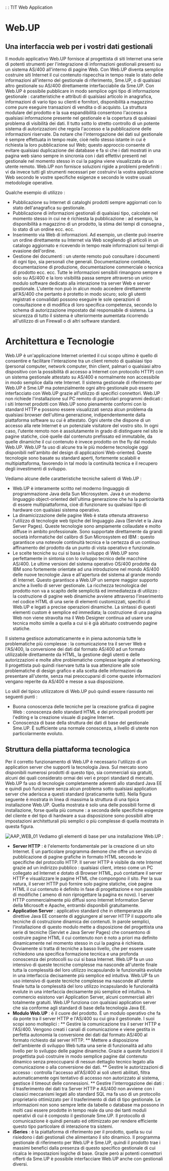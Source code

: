  :  : TIT Web Application
# Web.UP
## Una interfaccia web per i vostri dati gestionali
Il modulo applicativo Web.UP fornisce al progettista di siti Internet una serie di potenti strumenti per l'integrazione di informazioni gestionali presenti su un sistema AS/400 all'interno di pagine Web. Con Web.UP diventa semplice costruire siti Internet il cui contenuto rispecchia in tempo reale lo stato delle informazioni all'interno del gestionale di riferimento, Sme.UP, o di qualsiasi altro gestionale su AS/400 direttamente interfacciabile da Sme.UP.
Con Web.UP è possibile pubblicare in modo semplice ogni tipo di informazione gestionale :  caratteristiche e attributi di qualsiasi articolo in anagrafica, informazioni di vario tipo su clienti e fornitori, disponibilità a magazzino come pure eseguire transazioni di vendita o di acquisto. La struttura modulare del prodotto e la sua espandibilità consentono l'accesso a qualsiasi informazione presente nel gestionale e la copertura di qualsiasi problema di visibilità dei dati. Il tutto sotto lo stretto controllo di un potente sistema di autorizzazioni che regola l'accesso e la pubblicazione delle informazioni  riservate.
Da notare che l'interrogazione dei dati sul gestionale è sempre effettuata in tempo reale, cioè nello stesso istante in cui è richiesta la loro pubblicazione sul Web; questo approccio consente di evitare qualsiasi duplicazione dei database e fa sì che i dati mostrati in una pagina web siano sempre in sincronia con i dati effettivi presenti nel gestionale nel momento stesso in cui la pagina viene visualizzata da un utente remoto.
Web.UP non fornisce soluzioni rigide a problemi predefiniti :  vi da invece tutti gli strumenti necessari per costruirvi la vostra applicazione Web secondo le vostre specifiche esigenze e secondo le vostre usuali metodologie operative.

Qualche esempio di utilizzo : 
 * Pubblicazione su Internet di cataloghi prodotti sempre aggiornati con lo stato dell'anagrafica su gestionale.
 * Pubblicazione di informazioni gestionali di qualsiasi tipo, calcolate nel momento stesso in cui ne è richiesta la pubblicazione :  ad esempio, la disponibilità a magazzino di un prodotto, la stima dei tempi di consegna , lo stato di un ordine ecc. ecc.
 * Inserimento via Web di informazioni. Ad esempio, un cliente può inserire un ordine direttamente su Internet via Web scegliendo gli articoli in un catalogo aggiornato e ricevendo in tempo reale informazioni sui tempi di evasione dell'ordine.
 * Gestione dei documenti :  un utente remoto può consultare i documenti di ogni tipo, sia personali che generali. Documentazione contabile, documentazione di produzione, documentazione commerciale o tecnica di prodotto ecc. ecc.
Tutte le informazioni sensibili rimangono sempre e solo su AS/400 e la loro visibilità passa sempre attraverso un unico modulo software dedicato alla interazione tra server Web e server gestionale.
L'utente non può in alcun modo accedere direttamente all'AS/400 che pertanto è protetto in modo sicuro; solo gli utenti registrati e convalidati possono eseguire le sole operazioni di consultazione e di modifica di loro specifica competenza, secondo lo schema di autorizzazione impostato dal responsabile di sistema. La sicurezza di tutto il sistema è ulteriormente aumentata ricorrendo all'utilizzo di un Firewall o di altri software standard.

# Architettura e Tecnologie
Web.UP è un'applicazione Internet oriented il cui scopo ultimo è quello di consentire e facilitare l'interazione tra un client remoto di qualsiasi tipo (personal computer, network computer, thin client, palmari o qualsiasi altro dispositivo con la possibilità di accesso a Internet con protocollo HTTP) con un sistema gestionale attestato su AS/400 e normalmente non accessibile in modo semplice dalla rete Internet. Il sistema gestionale di riferimento per Web.UP è Sme.UP ma potenzialmente ogni altro gestionale può essere interfacciato con Web.UP grazie all'utilizzo di specifici connettori. Web.UP non richiede l'installazione sul PC remoto di particolari programmi dedicati :  i siti Internet prodotti con Web.UP sono pienamente conformi con lo standard HTTP e possono essere visualizzati senza alcun problema da qualsiasi browser dell'ultima generazione, indipendentemente dalla piattaforma software su cui è attestato. Ogni utente che dispone di un accesso alla rete Internet è un potenziale visitatore del vostro sito. In ogni caso, l'utente remoto non è assolutamente in grado di distinguere nel sito le pagine statiche, cioè quelle dal contenuto prefissato ed immutabile, da quelle dinamiche il cui contenuto è invece prodotto on the fly dal modulo Web.UP.
Web.UP fa uso di alcune tra le più moderne tecnologie oggi disponibili nell'ambito del design di applicazioni Web-oriented. Queste tecnologie sono basate su standard aperti, fortemente scalabili e multipiattaforma, favorendo in tal modo la continuità tecnica e il recupero degli investimenti di sviluppo.

Vediamo alcune delle caratteristiche tecniche salienti di Web.UP : 
 * Web.UP è interamente scritto nel moderno linguaggio di programmazione Java della Sun Microsystem. Java è un moderno linguaggio object-oriented dell'ultima generazione che ha la particolarità di essere multipiattaforma, cioè di funzionare su qualsiasi tipo di hardware con qualsiasi sistema operativo.
 * La dinamicizzazione delle pagine Web è stata ottenuta attraverso l'utilizzo di tecnologie web tipiche del linguaggio Java (Servlet e la Java Server Pages). Queste tecnologie sono ampiamente collaudate e molto diffuse in ambito professionale. Sono supportate direttamente da grandi società informatiche del calibro di Sun Microsystem ed IBM :  questo garantisce una notevole continuità tecnica e la certezza di un continuo affinamento del prodotto da un punto di vista operativo e funzionale.
 * Le scelte tecniche su cui si basa lo sviluppo di Web.UP sono perfettamente in sintonia con lo sviluppo tecnico delle macchine AS/400. Le ultime versioni del sistema operativo OS/400 prodotte da IBM sono fortemente orientate ad una introduzione nel mondo AS/400 delle nuove tecnologie Java e all'apertura del sistema al grande mondo di Internet. Questo garantisce a Web.UP un sempre maggior supporto anche a livello di server gestionale.
La ricchezza tecnologica del prodotto non va a scapito delle semplicità ed immediatezza di utilizzo :  la costruzione di pagine web dinamiche avviene attraverso l'inserimento nel codice HTML di una serie di elementi customizzati, specifici di Web.UP e legati a precise operazioni dinamiche. La sintassi di questi elementi custom è semplice ed immediata; la costruzione di una pagina Web non viene stravolta ma il Web Designer continua ad usare una tecnica molto simile a quella a cui si è già abituato costruendo pagine statiche.

Il sistema gestisce automaticamente e in piena autonomia tutte le problematiche più complesse :  la comunicazione tra il server Web e l'AS/400, la conversione dei dati dal formato AS/400 ad un formato utilizzabile direttamente da HTML, la gestione degli utenti e delle autorizzazioni e molte altre problematiche complesse legate al networking. Il progettista può quindi riservare tutta la sua attenzione alle sole problematiche di design grafico e alla scelta delle informazioni da presentare all'utente, senza mai preoccuparsi di come queste informazioni vengano reperite da AS/400 e messe a sua disposizione.

Lo skill del tipico utilizzatore di Web.UP può quindi essere riassunto nei seguenti punti : 
 * Buona conoscenza delle tecniche per la creazione grafica di pagine Web :  conoscenza dello standard HTML e dei principali prodotti per l'editing e la creazione visuale di pagine Internet.
 * Conoscenza di base della struttura dei dati di base del gestionale Sme.UP. È sufficiente una normale conoscenza, a livello di utente non particolarmente evoluto.

## Struttura della piattaforma tecnologica
Per il corretto funzionamento di Web.UP è necessario l'utilizzo di un application server che supporti la tecnologia Java. Sul mercato sono disponibili numerosi prodotti di questo tipo, sia commerciali sia gratuiti, alcuni dei quali considerato ormai dei veri e propri standard di mercato. Web.UP fa uso di tecnologie completamente aderenti allo standard Java EE e quindi può funzionare senza alcun problema sotto qualsiasi application server che aderisca a questi standard (praticamente tutti). Nella figura seguente è mostrata in linea di massima la struttura di una tipica installazione Web.UP. Quella mostrata è solo una delle possibili forme di installazione, forse quella più comune :  a seconda delle specifiche esigenze del cliente e del tipo di hardware a sua disposizione sono possibili altre impostazioni architetturali più semplici o più complesse di quella mostrata in questa figura.

![AAP_WEB_01](http://localhost:3000/immagini/MBDOC_VIS-AAWEB/AAP_WEB_01.png)
Vediamo gli elementi di base per una installazione Web.UP : 
 * **Server HTTP** :  è l'elemento fondamentale per la creazione di un sito Internet. È un particolare programma demone che offre un servizio di pubblicazione di pagine grafiche in formato HTML secondo le specifiche del protocollo HTTP. Il server HTTP è visibile da rete Internet grazie ad un indirizzo pubblico :  qualsiasi client, inteso come un PC collegato ad Internet e dotato di Browser HTML, può contattare il server HTTP e visualizzare le pagine HTML che compongono il sito. Per la sua natura, il server HTTP può fornire solo pagine statiche, cioè pagine HTML il cui contenuto è definito in fase di progettazione e non passibile di modifiche ( ameno di non riprogettare la pagina ex novo). I server HTTP commercialmente più diffusi sono Internet Information Server della Microsoft e Apache, entrambi disponibili gratuitamente.
 * **Application Server** :  applicativo standard che in ottemperanza alle direttive Java EE consente di aggiungere al server HTTP il supporto alle tecniche di costruzione dinamica dei contenuti. In parole semplici, l'installazione di questo modulo mette a disposizione del progettista una serie di tecniche (Servlet e Java Server Pages) che consentono di costruire pagine HTML il cui contenuto non è noto a priori ma definito dinamicamente nel momento stesso in cui la pagina è richiesta. Ovviamente si tratta di tecniche a basso livello, che per essere usate richiedono una specifica formazione tecnica e una profonda conoscenza dei protocolli su cui si basa Internet. Web.UP fa un uso intensivo di queste tecniche complesse ma nasconde all'utente finale tutta la complessità del loro utilizzo incapsulando le funzionalità evolute in una interfaccia decisamente più semplice ed intuitiva. Web.UP fa un uso intensivo di queste tecniche complesse ma nasconde all'utente finale tutta la complessità del loro utilizzo incapsulando le funzionalità evolute in una interfaccia decisamente più semplice ed intuitiva. In commercio esistono vari Application Server, alcuni commerciali altri totalmente gratuiti. Web.UP funziona con qualsiasi application server che sia conforme agli standard di base della tecnologia Java EE.
 * **Modulo Web.UP** :  è il cuore del prodotto. È un modulo operativo che fa da ponte tra il server HTTP e l'AS/400 su cui gira il gestionale. I suoi scopi sono molteplici : 
 ** Gestire la comunicazione tra il server HTTP e l'AS/400. Vengono creati i canali di comunicazione e viene gestita in perfetta autonomia la conversione dei dati dal formato AS/400 al formato richiesto dal server HTTP.
 ** Mettere a disposizione dell'ambiente di sviluppo Web tutta una serie di funzionalità ad alto livello per lo sviluppo delle pagine dinamiche. Grazie a queste funzioni il progettista può costruire in modo semplice pagine dal contenuto dinamico senza preoccuparsi di nessun dettaglio tecnico legato alla comunicazione o alla conversione dei dati.
 ** Gestire le autorizzazioni di accesso :  controlla l'accesso all'AS/400 ai soli utenti abilitati, filtra automaticamente ogni tentativo di accesso non autorizzato al sistema, gestisce il timeout delle connessioni.
 ** Gestire l'interrogazione dei dati :  il trasferimento dei dati tra Server HTTP e AS/400 non avviene con i classici meccanismi legati allo standard SQL ma fa uso di un protocollo proprietario ottimizzato per il trasferimento di dati di tipo gestionale. Le informazioni non sono sempre lette da tabelle o database ma possono in molti casi essere prodotte in tempo reale da uno dei tanti moduli operativi di cui è composto il gestionale Sme.UP. Il protocollo di comunicazione è quindi pensato ed ottimizzato per rendere efficiente questo tipo particolare di interazione tra sistemi.
 * **iSeries** :  è la piattaforma di riferimento per il prodotto, quella su cui risiedono i dati gestionali che alimentano il sito dinamico. Il programma gestionale di riferimento per Web.UP è Sme.UP, quindi il prodotto trae i massimi benefici dalla presenza di questo specifico gestionale di cui ricalca le impostazioni logiche di base. Grazie però ai potenti connettori offerti da Sme.UP è possibile interfacciare Web.UP anche con gestionali diversi.
